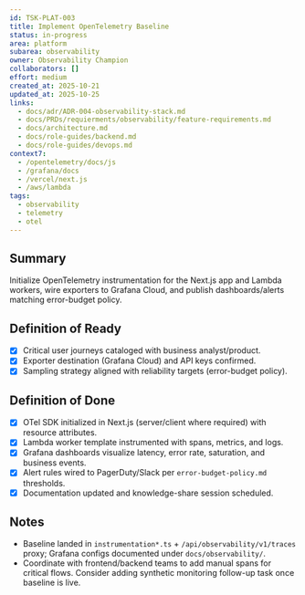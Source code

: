 ```yaml
---
id: TSK-PLAT-003
title: Implement OpenTelemetry Baseline
status: in-progress
area: platform
subarea: observability
owner: Observability Champion
collaborators: []
effort: medium
created_at: 2025-10-21
updated_at: 2025-10-25
links:
  - docs/adr/ADR-004-observability-stack.md
  - docs/PRDs/requierments/observability/feature-requirements.md
  - docs/architecture.md
  - docs/role-guides/backend.md
  - docs/role-guides/devops.md
context7:
  - /opentelemetry/docs/js
  - /grafana/docs
  - /vercel/next.js
  - /aws/lambda
tags:
  - observability
  - telemetry
  - otel
---
```


## Summary
Initialize OpenTelemetry instrumentation for the Next.js app and Lambda workers, wire exporters to Grafana Cloud, and publish dashboards/alerts matching error-budget policy.

## Definition of Ready
- [x] Critical user journeys cataloged with business analyst/product.
- [x] Exporter destination (Grafana Cloud) and API keys confirmed.
- [x] Sampling strategy aligned with reliability targets (error-budget policy).

## Definition of Done
- [x] OTel SDK initialized in Next.js (server/client where required) with resource attributes.
- [x] Lambda worker template instrumented with spans, metrics, and logs.
- [x] Grafana dashboards visualize latency, error rate, saturation, and business events.
- [x] Alert rules wired to PagerDuty/Slack per `error-budget-policy.md` thresholds.
- [x] Documentation updated and knowledge-share session scheduled.

## Notes
- Baseline landed in `instrumentation*.ts` + `/api/observability/v1/traces` proxy; Grafana configs documented under `docs/observability/`.
- Coordinate with frontend/backend teams to add manual spans for critical flows. Consider adding synthetic monitoring follow-up task once baseline is live.
